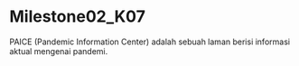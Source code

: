 # Milestone02_K07

PAICE (Pandemic Information Center) adalah sebuah laman berisi informasi aktual mengenai pandemi.
